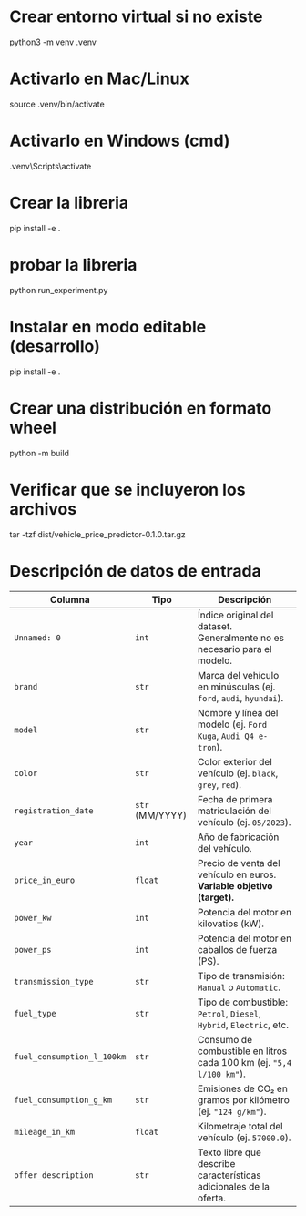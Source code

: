 # Crear entorno virtual si no existe
python3 -m venv .venv

# Activarlo en Mac/Linux
source .venv/bin/activate

# Activarlo en Windows (cmd)
.venv\Scripts\activate

# Crear la libreria
pip install -e . 
# probar la libreria
python run_experiment.py

# Instalar en modo editable (desarrollo)
pip install -e .

# Crear una distribución en formato wheel
python -m build

# Verificar que se incluyeron los archivos
tar -tzf dist/vehicle_price_predictor-0.1.0.tar.gz

# Descripción de datos de entrada

| Columna                    | Tipo            | Descripción                                                               |
| -------------------------- | --------------- | ------------------------------------------------------------------------- |
| `Unnamed: 0`               | `int`           | Índice original del dataset. Generalmente no es necesario para el modelo. |
| `brand`                    | `str`           | Marca del vehículo en minúsculas (ej. `ford`, `audi`, `hyundai`).         |
| `model`                    | `str`           | Nombre y línea del modelo (ej. `Ford Kuga`, `Audi Q4 e-tron`).            |
| `color`                    | `str`           | Color exterior del vehículo (ej. `black`, `grey`, `red`).                 |
| `registration_date`        | `str` (MM/YYYY) | Fecha de primera matriculación del vehículo (ej. `05/2023`).              |
| `year`                     | `int`           | Año de fabricación del vehículo.                                          |
| `price_in_euro`            | `float`         | Precio de venta del vehículo en euros. **Variable objetivo (target).**    |
| `power_kw`                 | `int`           | Potencia del motor en kilovatios (kW).                                    |
| `power_ps`                 | `int`           | Potencia del motor en caballos de fuerza (PS).                            |
| `transmission_type`        | `str`           | Tipo de transmisión: `Manual` o `Automatic`.                              |
| `fuel_type`                | `str`           | Tipo de combustible: `Petrol`, `Diesel`, `Hybrid`, `Electric`, etc.       |
| `fuel_consumption_l_100km` | `str`           | Consumo de combustible en litros cada 100 km (ej. `"5,4 l/100 km"`).      |
| `fuel_consumption_g_km`    | `str`           | Emisiones de CO₂ en gramos por kilómetro (ej. `"124 g/km"`).              |
| `mileage_in_km`            | `float`         | Kilometraje total del vehículo (ej. `57000.0`).                           |
| `offer_description`        | `str`           | Texto libre que describe características adicionales de la oferta.        |
